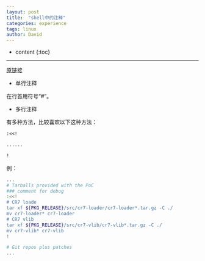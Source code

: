 ```yaml
---
layout: post
title:  "shell中的注释"
categories: experience
tags: linux
author: David
---
```


* content
{:toc}

---

[原链接](https://blog.csdn.net/lansesl2008/article/details/20558369)

* 单行注释

在行首用符号“#”。

* 多行注释

有多种方法，比较喜欢以下这种方法：

```makefile
:<<!

......

!
```

例：

```bash
...
# Tarballs provided with the PoC
### comment for debug
:<<!
# CR7 loade
tar xf ${PKG_RELEASE}/src/cr7-loader/cr7-loader*.tar.gz -C ./
mv cr7-loader* cr7-loader
# CR7 vlib
tar xf ${PKG_RELEASE}/src/cr7-vlib/cr7-vlib*.tar.gz -C ./
mv cr7-vlib* cr7-vlib
!

# Git repos plus patches
...
```


